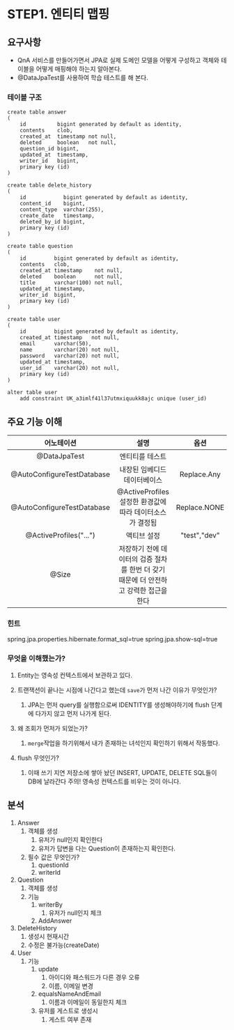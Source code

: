 # STEP1. 엔티티 맵핑 

## 요구사항

- QnA 서비스를 만들어가면서 JPA로 실제 도메인 모델을 어떻게 구성하고 객체와 테이블을 어떻게 매핑해야 하는지 알아본다.
- @DataJpaTest를 사용하여 학습 테스트를 해 본다.


### 테이블 구조 
```mysql
create table answer
(
    id          bigint generated by default as identity,
    contents    clob,
    created_at  timestamp not null,
    deleted     boolean   not null,
    question_id bigint,
    updated_at  timestamp,
    writer_id   bigint,
    primary key (id)
)

create table delete_history
(
    id            bigint generated by default as identity,
    content_id    bigint,
    content_type  varchar(255),
    create_date   timestamp,
    deleted_by_id bigint,
    primary key (id)
)

create table question
(
    id         bigint generated by default as identity,
    contents   clob,
    created_at timestamp    not null,
    deleted    boolean      not null,
    title      varchar(100) not null,
    updated_at timestamp,
    writer_id  bigint,
    primary key (id)
)

create table user
(
    id         bigint generated by default as identity,
    created_at timestamp   not null,
    email      varchar(50),
    name       varchar(20) not null,
    password   varchar(20) not null,
    updated_at timestamp,
    user_id    varchar(20) not null,
    primary key (id)
)

alter table user
    add constraint UK_a3imlf41l37utmxiquukk8ajc unique (user_id)

```

## 주요 기능 이해 

|어노테이션|설명|옵션|
|:---:|:---:|:---:|
|@DataJpaTest|엔티티를 테스트|
|@AutoConfigureTestDatabase|내장된 임베디드 데이터베이스|Replace.Any|
|@AutoConfigureTestDatabase|@ActiveProfiles 설정한 환경값에따라 데이터소스가 결정됨|Replace.NONE|
|@ActiveProfiles("...")|액티브 설정|"test","dev"|
|@Size| 저장하기 전에 데이터의 검증 절차를 한번 더 갖기 때문에 더 안전하고 강력한 접근을 한다|

### 힌트 
spring.jpa.properties.hibernate.format_sql=true
spring.jpa.show-sql=true

### 무엇을 이해했는가? 

1. Entity는 영속성 컨텍스트에서 보관하고 있다.
2. 트랜잭션이 끝나는 시점에 나간다고 했는데 `save`가 먼저 나간 이유가 무엇인가? 
   1. JPA는 먼저 query를 실행함으로써 IDENTITY를 생성해야하기에 flush 단계에 다가지 않고 먼저 나가게 된다.

3. 왜 조회가 먼저가 되었는가? 
   1. `merge`작업을 하기위해서 내가 존재하는 녀석인지 확인하기 위해서 작동했다.
    
4. flush 무엇인가? 
   1. 이때 쓰기 지연 저장소에 쌓아 놨던 INSERT, UPDATE, DELETE SQL들이 DB에 날라간다
      주의! 영속성 컨텍스트를 비우는 것이 아니다.


## 분석
1. Answer
   1. 객체를 생성 
      1. 유저가 null인지 확인한다
      2. 유저가 답변을 다는 Question이 존재하는지 확인한다.
   2. 필수 값은 무엇인가? 
      1. questionId
      2. writerId
2. Question
   1. 객체를 생성
   2. 기능
      1. writerBy
         1. 유저가 null인지 체크 
      2. AddAnswer
3. DeleteHistory
   1. 생성시 현재시간 
   2. 수정은 불가능(createDate) 
4. User
   1. 기능 
      1. update
         1. 아이디와 패스워드가 다른 경우 오류 
         2. 이름, 이메일 변경 
      2. equalsNameAndEmail
         1. 이름과 이메일이 동일한지 체크
      3. 유저를 게스트로 생성시 
         1. 게스트 여부 존재